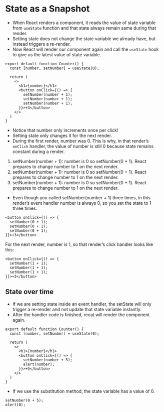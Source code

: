 # State as a Snapshot

- When React renders a component, it reads the value of state variable from `useState` function and that state always remain same during that render.
- Setting state does not change the state variable we already have, but instead triggers a re-render.
- Now React will render our component again and call the `useState` hook to give us the latest value of state variable.


```tsx
export default function Counter() {
  const [number, setNumber] = useState(0);

  return (
    <>
      <h1>{number}</h1>
      <button onClick={() => {
        setNumber(number + 1);
        setNumber(number + 1);
        setNumber(number + 1);
      }}>+3</button>
    </>
  )
}
```

- Notice that number only increments once per click!
- Setting state only changes it for the next render.
- During the first render, number was 0. This is why, in that render’s `onClick` handler, the value of number is still 0 because state remains constant during a render.

1. setNumber(number + 1): number is 0 so setNumber(0 + 1). React prepares to change number to 1 on the next render.
2. setNumber(number + 1): number is 0 so setNumber(0 + 1). React prepares to change number to 1 on the next render.
3. setNumber(number + 1): number is 0 so setNumber(0 + 1). React prepares to change number to 1 on the next render.

- Even though you called setNumber(number + 1) three times, in this render’s event handler number is always 0, so you set the state to 1 three times.

```tsx
<button onClick={() => {
  setNumber(0 + 1);
  setNumber(0 + 1);
  setNumber(0 + 1);
}}>+3</button>
```

For the next render, number is 1, so that render’s click handler looks like this:

```tsx
<button onClick={() => {
  setNumber(1 + 1);
  setNumber(1 + 1);
  setNumber(1 + 1);
}}>+3</button>
```


## State over time 

- If we are setting state inside an event handler, the setState will only trigger a re-render and not update that state variable instantly.
- After the handler code is finished, recat will render the component again.

```tsx
export default function Counter() {
  const [number, setNumber] = useState(0);

  return (
    <>
      <h1>{number}</h1>
      <button onClick={() => {
        setNumber(number + 5);
        alert(number);
      }}>+5</button>
    </>
  )
}
```
- If we use the substitution method, the state variable has a value of 0.

```tsx
setNumber(0 + 5);
alert(0);
```
